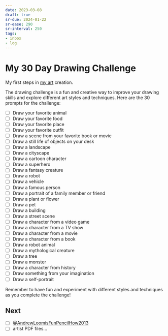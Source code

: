 ```yaml
---
date: 2023-03-08
draft: true
sr-due: 2024-01-22
sr-ease: 290
sr-interval: 250
tags:
- inbox
- log
---
```


# My 30 Day Drawing Challenge

My first steps in [my art](./my%20art.md) creation.

The drawing challenge is a fun and creative way to improve your drawing skills
and explore different art styles and techniques. Here are the 30 prompts for the
challenge:


- [ ] Draw your favorite animal
- [ ] Draw your favorite food
- [ ] Draw your favorite place
- [ ] Draw your favorite outfit
- [ ] Draw a scene from your favorite book or movie
- [ ] Draw a still life of objects on your desk
- [ ] Draw a landscape
- [ ] Draw a cityscape
- [ ] Draw a cartoon character
- [ ] Draw a superhero
- [ ] Draw a fantasy creature
- [ ] Draw a robot
- [ ] Draw a vehicle
- [ ] Draw a famous person
- [ ] Draw a portrait of a family member or friend
- [ ] Draw a plant or flower
- [ ] Draw a pet
- [ ] Draw a building
- [ ] Draw a street scene
- [ ] Draw a character from a video game
- [ ] Draw a character from a TV show
- [ ] Draw a character from a movie
- [ ] Draw a character from a book
- [ ] Draw a robot animal
- [ ] Draw a mythological creature
- [ ] Draw a tree
- [ ] Draw a monster
- [ ] Draw a character from history
- [ ] Draw something from your imagination
- [ ] Draw a self-portrait

Remember to have fun and experiment with different styles and techniques as you
complete the challenge!

## Next


- [ ] [@AndrewLoomisFunPencilHow2013](./%40AndrewLoomisFunPencilHow2013.md)
- [ ] artist PDF files...